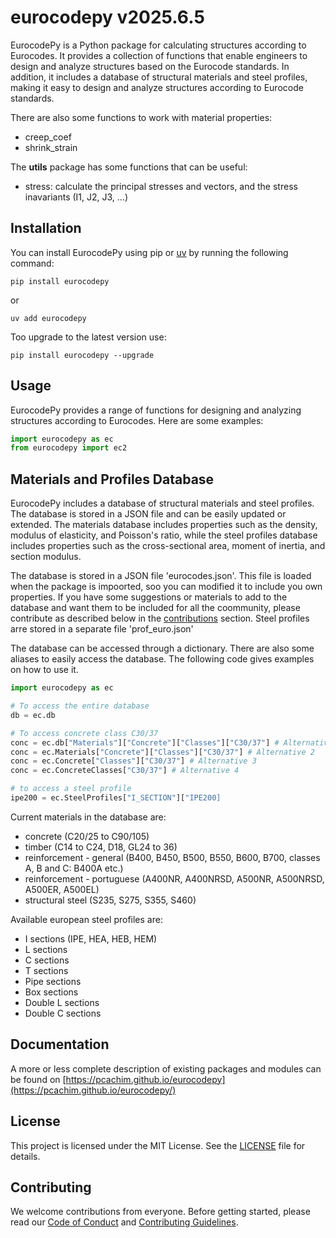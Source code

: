 # eurocodepy v2025.6.5

EurocodePy is a Python package for calculating structures according to Eurocodes. It provides a collection of functions that enable engineers to design and analyze structures based on the Eurocode standards. In addition, it includes a database of structural materials and steel profiles, making it easy to design and analyze structures according to Eurocode standards.

There are also some functions to work with material properties:

* creep_coef
* shrink_strain

The **utils** package has some functions that can be useful:

* stress: calculate the principal stresses and vectors, and the stress inavariants (I1, J2, J3, ...)

## Installation

You can install EurocodePy using pip or [uv](https://github.com/astral-sh/uv) by running the following command:

```shell
pip install eurocodepy
```

or

```shell
uv add eurocodepy
```

Too upgrade to the latest version use:

```shell
pip install eurocodepy --upgrade
```

## Usage

EurocodePy provides a range of functions for designing and analyzing structures according to Eurocodes. Here are some examples:

```python
import eurocodepy as ec
from eurocodepy import ec2
```

## Materials and Profiles Database

EurocodePy includes a database of structural materials and steel profiles. The database is stored in a JSON file and can be easily updated or extended. The materials database includes properties such as the density, modulus of elasticity, and Poisson's ratio, while the steel profiles database includes properties such as the cross-sectional area, moment of inertia, and section modulus.

The database is stored in a JSON file 'eurocodes.json'. This file is loaded when the package is impoorted, soo you can modified it to include you own properties. If you have some suggestions or materials to add to the database and want them to be included for all the coommunity, please contribute as described below in the [contributions](#contributing)
 section. Steel profiles arre stored in a separate file 'prof_euro.json'

The database can be accessed through a dictionary. There are also some aliases to easily access the database. The following code gives examples on how to use it.

```Python
import eurocodepy as ec

# To access the entire database
db = ec.db

# To access concrete class C30/37
conc = ec.db["Materials"]["Concrete"]["Classes"]["C30/37"] # Alternative 1
conc = ec.Materials["Concrete"]["Classes"]["C30/37"] # Alternative 2
conc = ec.Concrete["Classes"]["C30/37"] # Alternative 3
conc = ec.ConcreteClasses["C30/37"] # Alternative 4

# to access a steel profile
ipe200 = ec.SteelProfiles["I_SECTION"]["IPE200]
```

Current materials in the database are:

* concrete (C20/25 to C90/105)
* timber (C14 to C24, D18, GL24 to 36)
* reinforcement - general (B400, B450, B500, B550, B600, B700, classes A, B and C: B400A etc.)
* reinforcement - portuguese (A400NR, A400NRSD, A500NR, A500NRSD, A500ER, A500EL)
* structural steel (S235, S275, S355, S460)

Available european steel profiles are:

* I sections (IPE, HEA, HEB, HEM)
* L sections
* C sections
* T sections
* Pipe sections
* Box sections
* Double L sections
* Double C sections

## Documentation

A more or less complete description of existing packages and modules can be found on [https://pcachim.github.io/eurocodepy](https://pcachim.github.io/eurocodepy/)

## License

This project is licensed under the MIT License. See the [LICENSE](LICENSE.md) file for details.

## Contributing

We welcome contributions from everyone. Before getting started, please read our [Code of Conduct](CODE_OF_CONDUCT.md) and [Contributing Guidelines](CONTRIBUTING_GUIDELINES.md).
